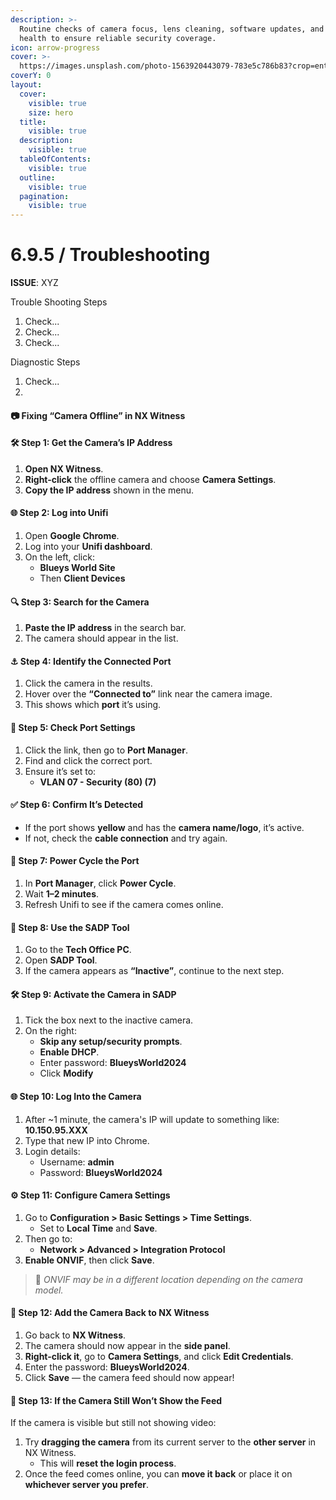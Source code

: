 ```yaml
---
description: >-
  Routine checks of camera focus, lens cleaning, software updates, and NVR
  health to ensure reliable security coverage.
icon: arrow-progress
cover: >-
  https://images.unsplash.com/photo-1563920443079-783e5c786b83?crop=entropy&cs=srgb&fm=jpg&ixid=M3wxOTcwMjR8MHwxfHNlYXJjaHw0fHxjY3R2fGVufDB8fHx8MTc0Njc2NTE2MHww&ixlib=rb-4.1.0&q=85
coverY: 0
layout:
  cover:
    visible: true
    size: hero
  title:
    visible: true
  description:
    visible: true
  tableOfContents:
    visible: true
  outline:
    visible: true
  pagination:
    visible: true
---
```


# 6.9.5 / Troubleshooting

**ISSUE**: XYZ

Trouble Shooting Steps&#x20;

1. Check...
2. Check...
3. Check...

Diagnostic Steps

1. Check...
2.

#### 📷 Fixing “Camera Offline” in NX Witness

#### 🛠 Step 1: Get the Camera’s IP Address

1. **Open NX Witness**.
2. **Right-click** the offline camera and choose **Camera Settings**.
3. **Copy the IP address** shown in the menu.

#### 🌐 Step 2: Log into Unifi

1. Open **Google Chrome**.
2. Log into your **Unifi dashboard**.
3. On the left, click:
   * **Blueys World Site**
   * Then **Client Devices**

#### 🔍 Step 3: Search for the Camera

1. **Paste the IP address** in the search bar.
2. The camera should appear in the list.

#### ⚓ Step 4: Identify the Connected Port

1. Click the camera in the results.
2. Hover over the **“Connected to”** link near the camera image.
3. This shows which **port** it’s using.

#### 🔌 Step 5: Check Port Settings

1. Click the link, then go to **Port Manager**.
2. Find and click the correct port.
3. Ensure it’s set to:
   * **VLAN 07 - Security (80) (7)**

#### ✅ Step 6: Confirm It’s Detected

* If the port shows **yellow** and has the **camera name/logo**, it’s active.
* If not, check the **cable connection** and try again.

#### 🔁 Step 7: Power Cycle the Port

1. In **Port Manager**, click **Power Cycle**.
2. Wait **1–2 minutes**.
3. Refresh Unifi to see if the camera comes online.

#### 🧪 Step 8: Use the SADP Tool

1. Go to the **Tech Office PC**.
2. Open **SADP Tool**.
3. If the camera appears as **“Inactive”**, continue to the next step.

#### 🛠 Step 9: Activate the Camera in SADP

1. Tick the box next to the inactive camera.
2. On the right:
   * **Skip any setup/security prompts**.
   * **Enable DHCP**.
   * Enter password: **BlueysWorld2024**
   * Click **Modify**

#### 🌐 Step 10: Log Into the Camera

1. After \~1 minute, the camera's IP will update to something like: **10.150.95.XXX**
2. Type that new IP into Chrome.
3. Login details:
   * Username: **admin**
   * Password: **BlueysWorld2024**

#### ⚙️ Step 11: Configure Camera Settings

1. Go to **Configuration > Basic Settings > Time Settings**.
   * Set to **Local Time** and **Save**.
2. Then go to:
   * **Network > Advanced > Integration Protocol**
3. **Enable ONVIF**, then click **Save**.

> 🔎 _ONVIF may be in a different location depending on the camera model._

#### 🎉 Step 12: Add the Camera Back to NX Witness

1. Go back to **NX Witness**.
2. The camera should now appear in the **side panel**.
3. **Right-click it**, go to **Camera Settings**, and click **Edit Credentials**.
4. Enter the password: **BlueysWorld2024**.
5. Click **Save** — the camera feed should now appear!

#### 🧯 Step 13: If the Camera Still Won’t Show the Feed

If the camera is visible but still not showing video:

1. Try **dragging the camera** from its current server to the **other server** in NX Witness.
   * This will **reset the login process**.
2. Once the feed comes online, you can **move it back** or place it on **whichever server you prefer**.

&#x20;
